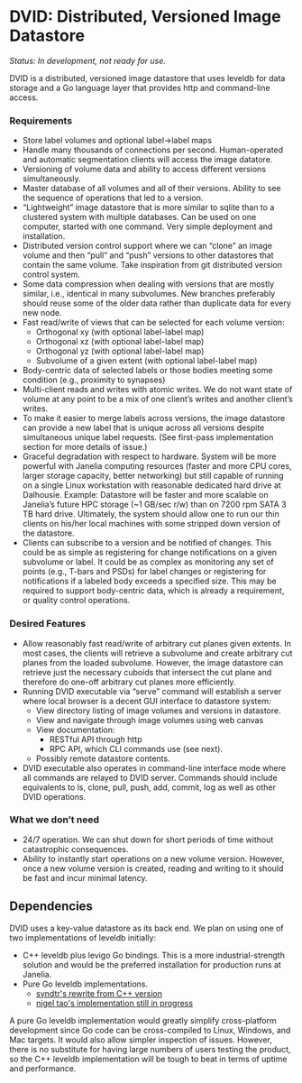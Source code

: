 DVID: Distributed, Versioned Image Datastore
====

*Status: In development, not ready for use.*

DVID is a distributed, versioned image datastore that uses leveldb for data storage and a Go language layer that provides http and command-line access.

### Requirements

* Store label volumes and optional label->label maps
* Handle many thousands of connections per second.   Human-operated and automatic segmentation clients will access the image datatore.
* Versioning of volume data and ability to access different versions simultaneously.
* Master database of all volumes and all of their versions.  Ability to see the sequence of operations that led to a version.
* “Lightweight” image datastore that is more similar to sqlite than to a clustered system with multiple databases.  Can be used on one computer, started with one command.  Very simple deployment and installation.
* Distributed version control support where we can “clone” an image volume and then “pull” and “push” versions to other datastores that contain the same volume.  Take inspiration from git distributed version control system.
* Some data compression when dealing with versions that are mostly similar, i.e., identical in many subvolumes.  New branches preferably should reuse some of the older data rather than duplicate data for every new node.
* Fast read/write of views that can be selected for each volume version:
  * Orthogonal xy (with optional label-label map)
  * Orthogonal xz (with optional label-label map)
  * Orthogonal yz (with optional label-label map)
  * Subvolume of a given extent (with optional label-label map)
* Body-centric data of selected labels or those bodies meeting some condition (e.g., proximity to synapses)
* Multi-client reads and writes with atomic writes.  We do not want state of volume at any point to be a mix of one client’s writes and another client’s writes.
* To make it easier to merge labels across versions, the image datastore can provide a new label that is unique across all versions despite simultaneous unique label requests.  (See first-pass implementation section for more details of issue.)
* Graceful degradation with respect to hardware.  System will be more powerful with Janelia computing resources (faster and more CPU cores, larger storage capacity, better networking) but still capable of running on a single Linux workstation with reasonable dedicated hard drive at Dalhousie.  Example: Datastore will be faster and more scalable on Janelia’s future HPC storage (~1 GB/sec r/w) than on 7200 rpm SATA 3 TB hard drive.  Ultimately, the system should allow one to run our thin clients on his/her local machines with some stripped down version of the datastore.
* Clients can subscribe to a version and be notified of changes.  This could be as simple as registering for change notifications on a given subvolume or label.  It could be as complex as monitoring any set of points (e.g., T-bars and PSDs) for label changes or registering for notifications if a labeled body exceeds a specified size.  This may be required to support body-centric data, which is already a requirement, or quality control operations.

### Desired Features

* Allow reasonably fast read/write of arbitrary cut planes given extents.  In most cases, the clients will retrieve a subvolume and create arbitrary cut planes from the loaded subvolume.  However, the image datastore can retrieve just the necessary cuboids that intersect the cut plane and therefore do one-off arbitrary cut planes more efficiently.
* Running DVID executable via “serve” command will establish a server where local browser is a decent GUI interface to datastore system:
  * View directory listing of image volumes and versions in datastore.
  * View and navigate through image volumes using web canvas
  * View documentation:
      * RESTful API through http
      * RPC API, which CLI commands use (see next).
  * Possibly remote datastore contents.
* DVID executable also operates in command-line interface mode where all commands are relayed to DVID server.  Commands should include equivalents to ls, clone, pull, push,  add, commit, log as well as other DVID operations.

### What we don’t need

* 24/7 operation.  We can shut down for short periods of time without catastrophic consequences.
* Ability to instantly start operations on a new volume version.  However, once a new volume version is created, reading and writing to it should be fast and incur minimal latency.

## Dependencies

DVID uses a key-value datastore as its back end.  We plan on using one of two implementations of leveldb initially:

* C++ leveldb plus levigo Go bindings.  This is a more industrial-strength solution and would be the preferred installation for production runs at Janelia.
* Pure Go leveldb implementations.
    * [syndtr's rewrite from C++ version](https://github.com/syndtr/goleveldb)
    * [nigel tao's implementation still in progress](http://code.google.com/p/leveldb-go/)
    
A pure Go leveldb implementation would greatly simplify cross-platform development since Go code can be cross-compiled to Linux, Windows, and Mac targets.  It would also allow simpler inspection of issues.  However, there is no substitute for having large numbers of users testing the product, so the C++ leveldb implementation will be tough to beat in terms of uptime and performance.
